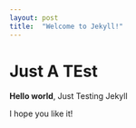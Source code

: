 ```yaml
---
layout: post
title:  "Welcome to Jekyll!"
---
```


# Just A TEst

**Hello world**, Just Testing Jekyll

I hope you like it!
